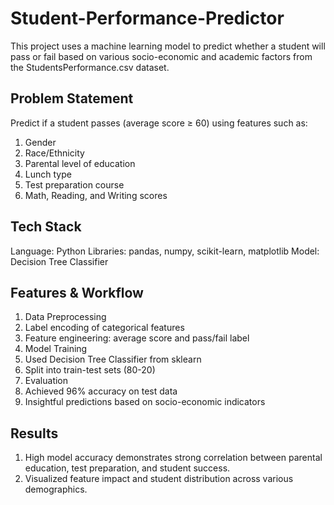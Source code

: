 # Student-Performance-Predictor

This project uses a machine learning model to predict whether a student will pass or fail based on various socio-economic and academic factors from the StudentsPerformance.csv dataset.

## Problem Statement
Predict if a student passes (average score ≥ 60) using features such as:
1. Gender
2. Race/Ethnicity
3. Parental level of education
4. Lunch type
5. Test preparation course
6. Math, Reading, and Writing scores

## Tech Stack
Language: Python
Libraries: pandas, numpy, scikit-learn, matplotlib
Model: Decision Tree Classifier

## Features & Workflow
1. Data Preprocessing
2. Label encoding of categorical features
3. Feature engineering: average score and pass/fail label
4. Model Training
5. Used Decision Tree Classifier from sklearn
6. Split into train-test sets (80-20)
7. Evaluation
8. Achieved 96% accuracy on test data
9. Insightful predictions based on socio-economic indicators

## Results
1. High model accuracy demonstrates strong correlation between parental education, test preparation, and student success.
2. Visualized feature impact and student distribution across various demographics.
